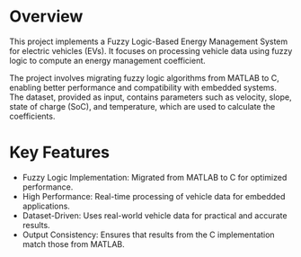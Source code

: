 
# Overview

This project implements a Fuzzy Logic-Based Energy Management System for electric vehicles (EVs). It focuses on processing vehicle data using fuzzy logic to compute an energy management coefficient.

The project involves migrating fuzzy logic algorithms from MATLAB to C, enabling better performance and compatibility with embedded systems. The dataset, provided as input, contains parameters such as velocity, slope, state of charge (SoC), and temperature, which are used to calculate the coefficients.

# Key Features 


- Fuzzy Logic Implementation: Migrated from MATLAB to C for optimized performance.
- High Performance: Real-time processing of vehicle data for embedded applications.
- Dataset-Driven: Uses real-world vehicle data for practical and accurate results.
- Output Consistency: Ensures that results from the C implementation match those from MATLAB.

